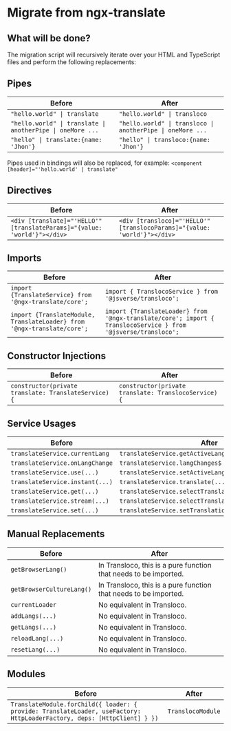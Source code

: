 # Migrate from ngx-translate

## What will be done?[​](https://jsverse.github.io/transloco/docs/migration/ngx#what-will-be-done) <a href="#what-will-be-done" id="what-will-be-done"></a>

The migration script will recursively iterate over your HTML and TypeScript files and perform the following replacements:

## **Pipes**

| **Before**                                                 | **After**                                                  |
| ---------------------------------------------------------- | ---------------------------------------------------------- |
| `"hello.world" \| translate`                               | `"hello.world" \| transloco`                               |
| `"hello.world" \| translate \| anotherPipe \| oneMore ...` | `"hello.world" \| transloco \| anotherPipe \| oneMore ...` |
| `"hello" \| translate:{name: 'Jhon'}`                      | `"hello" \| transloco:{name: 'Jhon'}`                      |

Pipes used in bindings will also be replaced, for example: `<component [header]="'hello.world' | translate"`

## **Directives**

| **Before**                                                               | **After**                                                                |
| ------------------------------------------------------------------------ | ------------------------------------------------------------------------ |
| `<div [translate]="'HELLO'" [translateParams]="{value: 'world'}"></div>` | `<div [transloco]="'HELLO'" [translocoParams]="{value: 'world'}"></div>` |

## **Imports**

| **Before**                                                              | **After**                                                                                                     |
| ----------------------------------------------------------------------- | ------------------------------------------------------------------------------------------------------------- |
| `import {TranslateService} from '@ngx-translate/core';`                 | `import { TranslocoService } from '@jsverse/transloco';`                                                      |
| `import {TranslateModule, TranslateLoader} from '@ngx-translate/core';` | `import {TranslateLoader} from '@ngx-translate/core'; import { TranslocoService } from '@jsverse/transloco';` |

## **Constructor Injections**

| **Before**                                           | **After**                                            |
| ---------------------------------------------------- | ---------------------------------------------------- |
| `constructor(private translate: TranslateService) {` | `constructor(private translate: TranslocoService) {` |

## **Service Usages**

| **Before**                      | **After**                                             |
| ------------------------------- | ----------------------------------------------------- |
| `translateService.currentLang`  | `translateService.getActiveLang()`                    |
| `translateService.onLangChange` | `translateService.langChanges$`                       |
| `translateService.use(...)`     | `translateService.setActiveLang(...)`                 |
| `translateService.instant(...)` | `translateService.translate(...)`                     |
| `translateService.get(...)`     | `translateService.selectTranslate(...).pipe(take(1))` |
| `translateService.stream(...)`  | `translateService.selectTranslate(...)`               |
| `translateService.set(...)`     | `translateService.setTranslation(...)`                |

## **Manual Replacements**

| **Before**                | **After**                                                        |
| ------------------------- | ---------------------------------------------------------------- |
| `getBrowserLang()`        | In Transloco, this is a pure function that needs to be imported. |
| `getBrowserCultureLang()` | In Transloco, this is a pure function that needs to be imported. |
| `currentLoader`           | No equivalent in Transloco.                                      |
| `addLangs(...)`           | No equivalent in Transloco.                                      |
| `getLangs(...)`           | No equivalent in Transloco.                                      |
| `reloadLang(...)`         | No equivalent in Transloco.                                      |
| `resetLang(...)`          | No equivalent in Transloco.                                      |

## **Modules**

| **Before**                                                                                                              | **After**         |
| ----------------------------------------------------------------------------------------------------------------------- | ----------------- |
| `TranslateModule.forChild({ loader: { provide: TranslateLoader, useFactory: HttpLoaderFactory, deps: [HttpClient] } })` | `TranslocoModule` |
